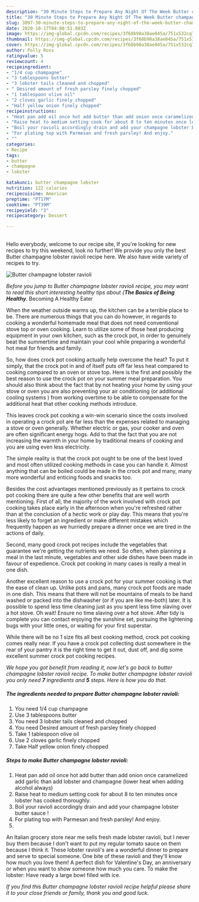 ```yaml
---
description: "30 Minute Steps to Prepare Any Night Of The Week Butter champagne lobster ravioli"
title: "30 Minute Steps to Prepare Any Night Of The Week Butter champagne lobster ravioli"
slug: 3097-30-minute-steps-to-prepare-any-night-of-the-week-butter-champagne-lobster-ravioli
date: 2020-10-17T04:08:51.603Z
image: https://img-global.cpcdn.com/recipes/3f68b98a38ae045a/751x532cq70/butter-champagne-lobster-ravioli-recipe-main-photo.jpg
thumbnail: https://img-global.cpcdn.com/recipes/3f68b98a38ae045a/751x532cq70/butter-champagne-lobster-ravioli-recipe-main-photo.jpg
cover: https://img-global.cpcdn.com/recipes/3f68b98a38ae045a/751x532cq70/butter-champagne-lobster-ravioli-recipe-main-photo.jpg
author: Polly Ross
ratingvalue: 5
reviewcount: 4
recipeingredient:
- "1/4 cup champagne"
- "3 tablespoons butter"
- "3 lobster tails cleaned and chopped"
- " Desired amount of fresh parsley finely chopped"
- "1 tablespoon olive oil"
- "2 cloves garlic finely chopped"
- "Half yellow onion finely chopped"
recipeinstructions:
- "Heat pan add oil once hot add butter than add onion once caramelized add garlic than add lobster and champagne (lower heat when adding alcohol always)"
- "Raise heat to medium setting cook for about 8 to ten minutes once lobster has cooked thoroughly."
- "Boil your ravioli accordingly drain and add your champagne lobster butter sauce !"
- "For plating top with Parmesan and fresh parsley! And enjoy."
- ""
categories:
- Recipe
tags:
- butter
- champagne
- lobster

katakunci: butter champagne lobster 
nutrition: 122 calories
recipecuisine: American
preptime: "PT17M"
cooktime: "PT39M"
recipeyield: "3"
recipecategory: Dessert

---
```

<br>
Hello everybody, welcome to our recipe site, If you're looking for new recipes to try this weekend, look no further! We provide you only the best Butter champagne lobster ravioli recipe here. We also have wide variety of recipes to try.
<br>


![Butter champagne lobster ravioli](https://img-global.cpcdn.com/recipes/3f68b98a38ae045a/751x532cq70/butter-champagne-lobster-ravioli-recipe-main-photo.jpg)

<i>Before you jump to Butter champagne lobster ravioli recipe, you may want to read this short interesting healthy tips about {<strong>The Basics of Being Healthy</strong>.</i>
Becoming A Healthy Eater


When the weather outside warms up, the kitchen can be a terrible place to be. There are numerous things that you can do however, in regards to cooking a wonderful homemade meal that does not need conventional stove top or oven cooking. Learn to utilize some of those heat producing equipment in your own kitchen, such as the crock pot, in order to genuinely beat the summertime and maintain your cool while preparing a wonderful hot meal for friends and family.

So, how does crock pot cooking actually help overcome the heat? To put it simply, that the crock pot in and of itself puts off far less heat compared to cooking compared to an oven or stove top. Here is the first and possibly the best reason to use the crock pot on your summer meal preparation. You should also think about the fact that by not heating your home by using your stove or oven you are also preventing your air conditioning (or additional cooling systems ) from working overtime to be able to compensate for the additional heat that other cooking methods introduce.

This leaves crock pot cooking a win-win scenario since the costs involved in operating a crock pot are far less than the expenses related to managing a stove or oven generally. Whether electric or gas, your cooker and oven are often significant energy hogs. Add to that the fact that you are not increasing the warmth in your home by traditional means of cooking and you are using even less electricity.

 The simple reality is that the crock pot ought to be one of the best loved and most often utilized cooking methods in case you can handle it.  Almost anything that can be boiled could be made in the crock pot and many, many more wonderful and enticing foods and snacks too.



Besides the cost advantages mentioned previously as it pertains to crock pot cooking there are quite a few other benefits that are well worth mentioning. First of all, the majority of the work involved with crock pot cooking takes place early in the afternoon when you're refreshed rather than at the conclusion of a hectic work or play day. This means that you're less likely to forget an ingredient or make different mistakes which frequently happen as we hurriedly prepare a dinner once we are tired in the actions of daily.

Second, many good crock pot recipes include the vegetables that guarantee we're getting the nutrients we need. So often, when planning a meal in the last minute, vegetables and other side dishes have been made in favour of expedience. Crock pot cooking in many cases is really a meal in one dish.

Another excellent reason to use a crock pot for your summer cooking is that the ease of clean up.  Unlike pots and pans, many crock pot foods are made in one dish. This means that there will not be mountains of meals to be hand washed or packed into the dishwasher (or if you are like me-both) later. It is possible to spend less time cleaning just as you spent less time slaving over a hot stove. Oh wait! Ensure no time slaving over a hot stove. After tidy is complete you can contact enjoying the sunshine set, pursuing the lightening bugs with your little ones, or waiting for your first superstar.

While there will be no 1 size fits all best cooking method, crock pot cooking comes really near. If you have a crock pot collecting dust somewhere in the rear of your pantry it is the right time to get it out, dust off, and dig some excellent summer crock pot cooking recipes.


<i>We hope you got benefit from reading it, now let's go back to butter champagne lobster ravioli recipe. To make butter champagne lobster ravioli you only need <strong>7</strong> ingredients and <strong>5</strong> steps. Here is how you do that.
</i>

##### The ingredients needed to prepare Butter champagne lobster ravioli:

1. You need 1/4 cup champagne
1. Use 3 tablespoons butter
1. You need 3 lobster tails cleaned and chopped
1. You need  Desired amount of fresh parsley finely chopped
1. Take 1 tablespoon olive oil
1. Use 2 cloves garlic finely chopped
1. Take Half yellow onion finely chopped


##### Steps to make Butter champagne lobster ravioli:

1. Heat pan add oil once hot add butter than add onion once caramelized add garlic than add lobster and champagne (lower heat when adding alcohol always)
1. Raise heat to medium setting cook for about 8 to ten minutes once lobster has cooked thoroughly.
1. Boil your ravioli accordingly drain and add your champagne lobster butter sauce !
1. For plating top with Parmesan and fresh parsley! And enjoy.
1. 


An Italian grocery store near me sells fresh made lobster ravioli, but I never buy them because I don&#39;t want to put my regular tomato sauce on them because I think it. These lobster ravioli&#39;s are a wonderful dinner to prepare and serve to special someone. One bite of these ravioli and they&#39;ll know how much you love them! A perfect dish for Valentine&#39;s Day, an anniversary or when you want to show someone how much you care. To make the lobster: Have ready a large bowl filled with ice. 

<i>If you find this Butter champagne lobster ravioli recipe helpful please share it to your close friends or family, thank you and good luck.</i>
